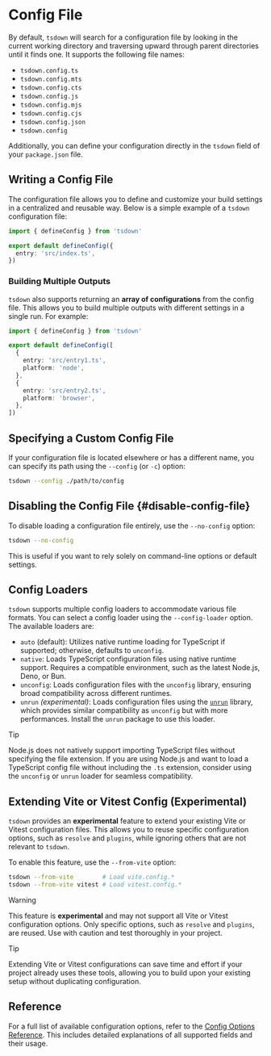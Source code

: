 # Config File

By default, `tsdown` will search for a configuration file by looking in the current working directory and traversing upward through parent directories until it finds one. It supports the following file names:

- `tsdown.config.ts`
- `tsdown.config.mts`
- `tsdown.config.cts`
- `tsdown.config.js`
- `tsdown.config.mjs`
- `tsdown.config.cjs`
- `tsdown.config.json`
- `tsdown.config`

Additionally, you can define your configuration directly in the `tsdown` field of your `package.json` file.

## Writing a Config File

The configuration file allows you to define and customize your build settings in a centralized and reusable way. Below is a simple example of a `tsdown` configuration file:

```ts [tsdown.config.ts]
import { defineConfig } from 'tsdown'

export default defineConfig({
  entry: 'src/index.ts',
})
```

### Building Multiple Outputs

`tsdown` also supports returning an **array of configurations** from the config file. This allows you to build multiple outputs with different settings in a single run. For example:

```ts [tsdown.config.ts]
import { defineConfig } from 'tsdown'

export default defineConfig([
  {
    entry: 'src/entry1.ts',
    platform: 'node',
  },
  {
    entry: 'src/entry2.ts',
    platform: 'browser',
  },
])
```

## Specifying a Custom Config File

If your configuration file is located elsewhere or has a different name, you can specify its path using the `--config` (or `-c`) option:

```bash
tsdown --config ./path/to/config
```

## Disabling the Config File {#disable-config-file}

To disable loading a configuration file entirely, use the `--no-config` option:

```bash
tsdown --no-config
```

This is useful if you want to rely solely on command-line options or default settings.

## Config Loaders

`tsdown` supports multiple config loaders to accommodate various file formats. You can select a config loader using the `--config-loader` option. The available loaders are:

- `auto` (default): Utilizes native runtime loading for TypeScript if supported; otherwise, defaults to `unconfig`.
- `native`: Loads TypeScript configuration files using native runtime support. Requires a compatible environment, such as the latest Node.js, Deno, or Bun.
- `unconfig`: Loads configuration files with the `unconfig` library, ensuring broad compatibility across different runtimes.
- `unrun` _(experimental)_: Loads configuration files using the [`unrun`](https://gugustinette.github.io/unrun/) library, which provides similar compatibility as `unconfig` but with more performances. Install the `unrun` package to use this loader.

> [!TIP]
> Node.js does not natively support importing TypeScript files without specifying the file extension. If you are using Node.js and want to load a TypeScript config file without including the `.ts` extension, consider using the `unconfig` or `unrun` loader for seamless compatibility.

## Extending Vite or Vitest Config (Experimental)

`tsdown` provides an **experimental** feature to extend your existing Vite or Vitest configuration files. This allows you to reuse specific configuration options, such as `resolve` and `plugins`, while ignoring others that are not relevant to `tsdown`.

To enable this feature, use the `--from-vite` option:

```bash
tsdown --from-vite        # Load vite.config.*
tsdown --from-vite vitest # Load vitest.config.*
```

> [!WARNING]
> This feature is **experimental** and may not support all Vite or Vitest configuration options. Only specific options, such as `resolve` and `plugins`, are reused. Use with caution and test thoroughly in your project.

> [!TIP]
> Extending Vite or Vitest configurations can save time and effort if your project already uses these tools, allowing you to build upon your existing setup without duplicating configuration.

## Reference

For a full list of available configuration options, refer to the [Config Options Reference](../reference/api/Interface.Options.md). This includes detailed explanations of all supported fields and their usage.
